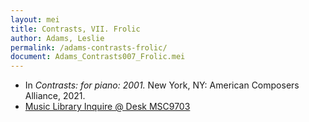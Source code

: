 ```yaml
---
layout: mei
title: Contrasts, VII. Frolic
author: Adams, Leslie
permalink: /adams-contrasts-frolic/
document: Adams_Contrasts007_Frolic.mei
---
```


- In *Contrasts: for piano: 2001.* New York, NY: American Composers Alliance, 2021.
- <a href="https://tufts.primo.exlibrisgroup.com/permalink/01TUN_INST/1kc9gia/alma991018728036003851" target="_blank">Music Library Inquire @ Desk MSC9703</a>

